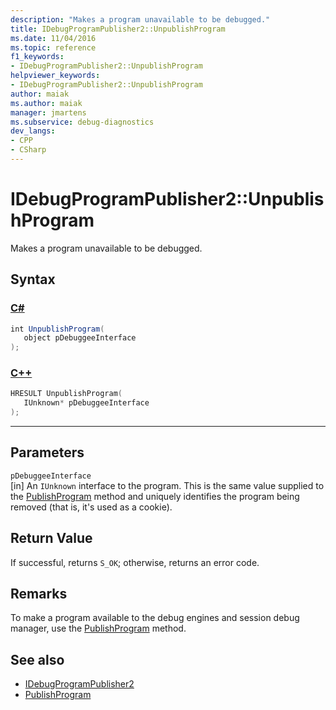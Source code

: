 ```yaml
---
description: "Makes a program unavailable to be debugged."
title: IDebugProgramPublisher2::UnpublishProgram
ms.date: 11/04/2016
ms.topic: reference
f1_keywords:
- IDebugProgramPublisher2::UnpublishProgram
helpviewer_keywords:
- IDebugProgramPublisher2::UnpublishProgram
author: maiak
ms.author: maiak
manager: jmartens
ms.subservice: debug-diagnostics
dev_langs:
- CPP
- CSharp
---
```

# IDebugProgramPublisher2::UnpublishProgram

Makes a program unavailable to be debugged.

## Syntax

### [C#](#tab/csharp)
```csharp
int UnpublishProgram(
   object pDebuggeeInterface
);
```
### [C++](#tab/cpp)
```cpp
HRESULT UnpublishProgram(
   IUnknown* pDebuggeeInterface
);
```
---

## Parameters
`pDebuggeeInterface`\
[in] An `IUnknown` interface to the program. This is the same value supplied to the [PublishProgram](../../../extensibility/debugger/reference/idebugprogrampublisher2-publishprogram.md) method and uniquely identifies the program being removed (that is, it's used as a cookie).

## Return Value
 If successful, returns `S_OK`; otherwise, returns an error code.

## Remarks
 To make a program available to the debug engines and session debug manager, use the [PublishProgram](../../../extensibility/debugger/reference/idebugprogrampublisher2-publishprogram.md) method.

## See also
- [IDebugProgramPublisher2](../../../extensibility/debugger/reference/idebugprogrampublisher2.md)
- [PublishProgram](../../../extensibility/debugger/reference/idebugprogrampublisher2-publishprogram.md)
